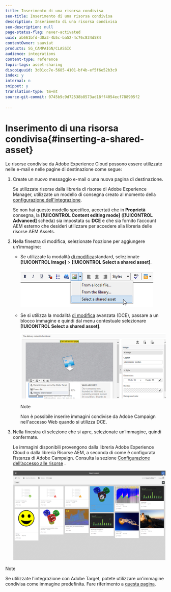 ```yaml
---
title: Inserimento di una risorsa condivisa
seo-title: Inserimento di una risorsa condivisa
description: Inserimento di una risorsa condivisa
seo-description: null
page-status-flag: never-activated
uuid: ab661bfd-d0a3-4b5c-ba52-4c76c834d584
contentOwner: sauviat
products: SG_CAMPAIGN/CLASSIC
audience: integrations
content-type: reference
topic-tags: asset-sharing
discoiquuid: 3d01cc7e-5685-4101-bf4b-ef5f6e52b3c9
index: y
internal: n
snippet: y
translation-type: tm+mt
source-git-commit: 0745b9c9d72538b8573ad18ff4054ecf788905f2

---
```



# Inserimento di una risorsa condivisa{#inserting-a-shared-asset}

Le risorse condivise da Adobe Experience Cloud possono essere utilizzate nelle e-mail e nelle pagine di destinazione come segue:

1. Create un nuovo messaggio e-mail o una nuova pagina di destinazione.

   Se utilizzate risorse dalla libreria di risorse di Adobe Experience Manager, utilizzate un modello di consegna creato al momento della [configurazione dell&#39;integrazione](../../integrations/using/configuring-access-to-assets.md#integrating-with-aem-assets).

   Se non hai questo modello specifico, accertati che in **Proprietà** consegna, la **[!UICONTROL Content editing mode]** (**[!UICONTROL Advanced]** scheda) sia impostata su **DCE** e che sia fornito l’account AEM esterno che desideri utilizzare per accedere alla libreria delle risorse AEM Assets.

1. Nella finestra di modifica, selezionate l’opzione per aggiungere un’immagine:

   * Se utilizzate la modalità [di modifica](../../delivery/using/defining-the-email-content.md#adding-images)standard, selezionate **[!UICONTROL Image]** > **[!UICONTROL Select a shared asset]**.

      ![](assets/dam_insert_image_standard.png)

   * Se si utilizza la modalità [di modifica](../../web/using/about-campaign-html-editor.md) avanzata (DCE), passare a un blocco immagine e quindi dal menu contestuale selezionare **[!UICONTROL Select a shared asset]**.

      ![](assets/dam_insert_image_dce.png)

      >[!NOTE]
      >
      >Non è possibile inserire immagini condivise da Adobe Campaign nell&#39;accesso [](../../platform/using/adobe-campaign-workspace.md#console-and-web-access) Web quando si utilizza DCE.

1. Nella finestra di selezione che si apre, selezionate un’immagine, quindi confermate.

   Le immagini disponibili provengono dalla libreria Adobe Experience Cloud o dalla libreria Risorse AEM, a seconda di come è configurata l’istanza di Adobe Campaign. Consulta la sezione [Configurazione dell’accesso alle risorse](../../integrations/using/configuring-access-to-assets.md) .

   ![](assets/dam_shared_image_selection.png)

>[!NOTE]
>
>Se utilizzate l&#39;integrazione con Adobe Target, potete utilizzare un&#39;immagine condivisa come immagine predefinita. Fare riferimento a [questa pagina](../../integrations/using/integrating-with-adobe-target.md).

